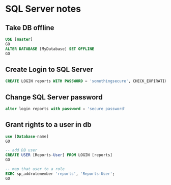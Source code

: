 # SQL Server notes

## Take DB offline

```sql
USE [master]
GO
ALTER DATABASE [MyDatabase] SET OFFLINE
GO
```
## Create Login to SQL Server

```sql
CREATE LOGIN reports WITH PASSWORD = 'somethingsecure', CHECK_EXPIRATION = ON
```

## Change SQL Server password

```sql
alter login reports with password = 'secure password'
```

## Grant rights to a user in db

```sql
use [Database-name]
GO

-- add DB user
CREATE USER [Reports-User] FROM LOGIN [reports]
GO

-- map that user to a role
EXEC sp_addrolemember 'reports', 'Reports-User';
GO
```
